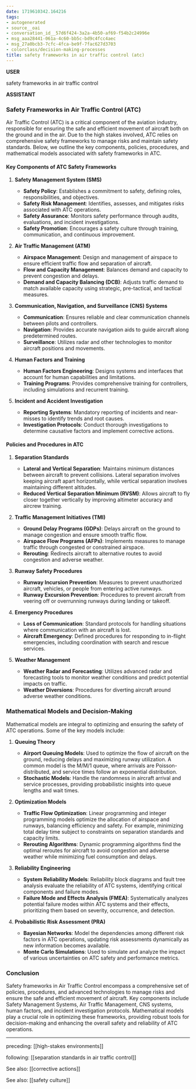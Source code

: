 ```yaml
---
date: 1719610342.164216
tags:
- autogenerated
- source__oai
- conversation_id__57d6f424-3a2a-4b50-af69-f54b2c24996e
- msg_aaa28441-061a-4c60-bb5c-bd9c4fcc4aec
- msg_27a0bcb3-7cfc-4fca-be9f-7fac627d3703
- colorclass/decision-making-processes
title: safety frameworks in air traffic control (atc)
---
```


**USER**

safety frameworks in air traffic control


**ASSISTANT**

### Safety Frameworks in Air Traffic Control (ATC)

Air Traffic Control (ATC) is a critical component of the aviation industry, responsible for ensuring the safe and efficient movement of aircraft both on the ground and in the air. Due to the high stakes involved, ATC relies on comprehensive safety frameworks to manage risks and maintain safety standards. Below, we outline the key components, policies, procedures, and mathematical models associated with safety frameworks in ATC.

#### Key Components of ATC Safety Frameworks

1. **Safety Management System (SMS)**
   - **Safety Policy**: Establishes a commitment to safety, defining roles, responsibilities, and objectives.
   - **Safety Risk Management**: Identifies, assesses, and mitigates risks associated with ATC operations.
   - **Safety Assurance**: Monitors safety performance through audits, evaluations, and incident investigations.
   - **Safety Promotion**: Encourages a safety culture through training, communication, and continuous improvement.

2. **Air Traffic Management (ATM)**
   - **Airspace Management**: Design and management of airspace to ensure efficient traffic flow and separation of aircraft.
   - **Flow and Capacity Management**: Balances demand and capacity to prevent congestion and delays.
   - **Demand and Capacity Balancing (DCB)**: Adjusts traffic demand to match available capacity using strategic, pre-tactical, and tactical measures.

3. **Communication, Navigation, and Surveillance (CNS) Systems**
   - **Communication**: Ensures reliable and clear communication channels between pilots and controllers.
   - **Navigation**: Provides accurate navigation aids to guide aircraft along predetermined routes.
   - **Surveillance**: Utilizes radar and other technologies to monitor aircraft positions and movements.

4. **Human Factors and Training**
   - **Human Factors Engineering**: Designs systems and interfaces that account for human capabilities and limitations.
   - **Training Programs**: Provides comprehensive training for controllers, including simulations and recurrent training.

5. **Incident and Accident Investigation**
   - **Reporting Systems**: Mandatory reporting of incidents and near-misses to identify trends and root causes.
   - **Investigation Protocols**: Conduct thorough investigations to determine causative factors and implement corrective actions.

#### Policies and Procedures in ATC

1. **Separation Standards**
   - **Lateral and Vertical Separation**: Maintains minimum distances between aircraft to prevent collisions. Lateral separation involves keeping aircraft apart horizontally, while vertical separation involves maintaining different altitudes.
   - **Reduced Vertical Separation Minimum (RVSM)**: Allows aircraft to fly closer together vertically by improving altimeter accuracy and aircrew training.

2. **Traffic Management Initiatives (TMI)**
   - **Ground Delay Programs (GDPs)**: Delays aircraft on the ground to manage congestion and ensure smooth traffic flow.
   - **Airspace Flow Programs (AFPs)**: Implements measures to manage traffic through congested or constrained airspace.
   - **Rerouting**: Redirects aircraft to alternative routes to avoid congestion and adverse weather.

3. **Runway Safety Procedures**
   - **Runway Incursion Prevention**: Measures to prevent unauthorized aircraft, vehicles, or people from entering active runways.
   - **Runway Excursion Prevention**: Procedures to prevent aircraft from veering off or overrunning runways during landing or takeoff.

4. **Emergency Procedures**
   - **Loss of Communication**: Standard protocols for handling situations where communication with an aircraft is lost.
   - **Aircraft Emergency**: Defined procedures for responding to in-flight emergencies, including coordination with search and rescue services.

5. **Weather Management**
   - **Weather Radar and Forecasting**: Utilizes advanced radar and forecasting tools to monitor weather conditions and predict potential impacts on traffic.
   - **Weather Diversions**: Procedures for diverting aircraft around adverse weather conditions.

### Mathematical Models and Decision-Making

Mathematical models are integral to optimizing and ensuring the safety of ATC operations. Some of the key models include:

1. **Queuing Theory**
   - **Airport Queuing Models**: Used to optimize the flow of aircraft on the ground, reducing delays and maximizing runway utilization. A common model is the M/M/1 queue, where arrivals are Poisson-distributed, and service times follow an exponential distribution.
   - **Stochastic Models**: Handle the randomness in aircraft arrival and service processes, providing probabilistic insights into queue lengths and wait times.

2. **Optimization Models**
   - **Traffic Flow Optimization**: Linear programming and integer programming models optimize the allocation of airspace and runways, balancing efficiency and safety. For example, minimizing total delay time subject to constraints on separation standards and capacity limits.
   - **Rerouting Algorithms**: Dynamic programming algorithms find the optimal reroutes for aircraft to avoid congestion and adverse weather while minimizing fuel consumption and delays.

3. **Reliability Engineering**
   - **System Reliability Models**: Reliability block diagrams and fault tree analysis evaluate the reliability of ATC systems, identifying critical components and failure modes.
   - **Failure Mode and Effects Analysis (FMEA)**: Systematically analyzes potential failure modes within ATC systems and their effects, prioritizing them based on severity, occurrence, and detection.

4. **Probabilistic Risk Assessment (PRA)**
   - **Bayesian Networks**: Model the dependencies among different risk factors in ATC operations, updating risk assessments dynamically as new information becomes available.
   - **Monte Carlo Simulations**: Used to simulate and analyze the impact of various uncertainties on ATC safety and performance metrics.

### Conclusion

Safety frameworks in Air Traffic Control encompass a comprehensive set of policies, procedures, and advanced technologies to manage risks and ensure the safe and efficient movement of aircraft. Key components include Safety Management Systems, Air Traffic Management, CNS systems, human factors, and incident investigation protocols. Mathematical models play a crucial role in optimizing these frameworks, providing robust tools for decision-making and enhancing the overall safety and reliability of ATC operations.


---

preceding: [[high-stakes environments]]  


following: [[separation standards in air traffic control]]

See also: [[corrective actions]]


See also: [[safety culture]]